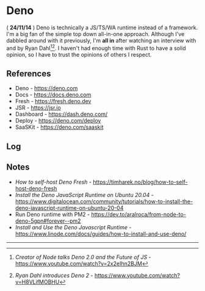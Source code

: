 # Deno

( **24/11/14** ) Deno is technically a JS/TS/WA runtime instead of a framework. I'm a big fan of the simple top down all-in-one approach. Although I've dabbled around with it previously, I'm **all in** after watching an interview with and by Ryan Dahl[^1][^2]. I haven't had enough time with Rust to have a solid opinion, so I have to trust the opinions of others I respect.

## References

- Deno - https://deno.com
- Docs - https://docs.deno.com
- Fresh - https://fresh.deno.dev
- JSR - https://jsr.io
- Dashboard - https://dash.deno.com/
- Deploy - https://deno.com/deploy
- SaaSKit - https://deno.com/saaskit

## Log

## Notes

- _How to self-host Deno Fresh_ - https://timharek.no/blog/how-to-self-host-deno-fresh
- _Install the Deno JavaScript Runtime on Ubuntu 20.04_ - https://www.digitalocean.com/community/tutorials/how-to-install-the-deno-javascript-runtime-on-ubuntu-20-04
- Run Deno runtime with PM2 - https://dev.to/aralroca/from-node-to-deno-5gpn#forever--pm2
- _Install and Use the Deno Javascript Runtime_ - https://www.linode.com/docs/guides/how-to-install-and-use-deno/

---

[^1]: _Creator of Node talks Deno 2.0 and the Future of JS_ - https://www.youtube.com/watch?v=2x2eIhn2BJM
[^2]: _Ryan Dahl introduces Deno 2_ - https://www.youtube.com/watch?v=H8VLifMOBHU